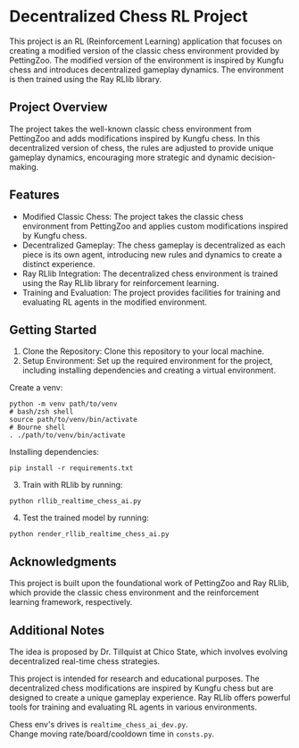 # Decentralized Chess RL Project

This project is an RL (Reinforcement Learning) application that focuses on creating a modified version of the classic chess environment provided by PettingZoo. The modified version of the environment is inspired by Kungfu chess and introduces decentralized gameplay dynamics. The environment is then trained using the Ray RLlib library.

## Project Overview

The project takes the well-known classic chess environment from PettingZoo and adds modifications inspired by Kungfu chess. In this decentralized version of chess, the rules are adjusted to provide unique gameplay dynamics, encouraging more strategic and dynamic decision-making.

## Features

* Modified Classic Chess: The project takes the classic chess environment from PettingZoo and applies custom modifications inspired by Kungfu chess.
* Decentralized Gameplay: The chess gameplay is decentralized as each piece is its own agent, introducing new rules and dynamics to create a distinct experience.
* Ray RLlib Integration: The decentralized chess environment is trained using the Ray RLlib library for reinforcement learning.
* Training and Evaluation: The project provides facilities for training and evaluating RL agents in the modified environment.

## Getting Started
1. Clone the Repository: Clone this repository to your local machine.
2. Setup Environment: Set up the required environment for the project, including installing dependencies and creating a virtual environment.

Create a venv:  
```
python -m venv path/to/venv
# bash/zsh shell
source path/to/venv/bin/activate
# Bourne shell
. ./path/to/venv/bin/activate
```

Installing dependencies:  
```
pip install -r requirements.txt
```

3. Train with RLlib by running:
```
python rllib_realtime_chess_ai.py
```

4. Test the trained model by running:
```
python render_rllib_realtime_chess_ai.py 
``` 

## Acknowledgments

This project is built upon the foundational work of PettingZoo and Ray RLlib, which provide the classic chess environment and the reinforcement learning framework, respectively.

## Additional Notes

The idea is proposed by Dr. Tillquist at Chico State, which involves evolving decentralized real-time chess strategies.  

This project is intended for research and educational purposes.
The decentralized chess modifications are inspired by Kungfu chess but are designed to create a unique gameplay experience.
Ray RLlib offers powerful tools for training and evaluating RL agents in various environments.

Chess env's drives is `realtime_chess_ai_dev.py`.  
Change moving rate/board/cooldown time in `consts.py`.
